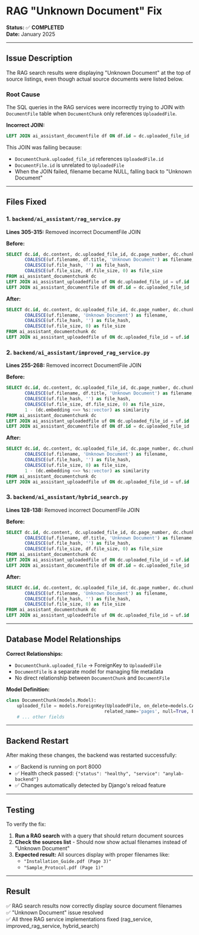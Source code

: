 # RAG "Unknown Document" Fix
**Status:** ✅ **COMPLETED**  
**Date:** January 2025

---

## Issue Description

The RAG search results were displaying "Unknown Document" at the top of source listings, even though actual source documents were listed below.

### Root Cause

The SQL queries in the RAG services were incorrectly trying to JOIN with `DocumentFile` table when `DocumentChunk` only references `UploadedFile`. 

**Incorrect JOIN:**
```sql
LEFT JOIN ai_assistant_documentfile df ON df.id = dc.uploaded_file_id
```

This JOIN was failing because:
- `DocumentChunk.uploaded_file_id` references `UploadedFile.id`
- `DocumentFile.id` is unrelated to `UploadedFile`
- When the JOIN failed, filename became NULL, falling back to "Unknown Document"

---

## Files Fixed

### 1. `backend/ai_assistant/rag_service.py`
**Lines 305-315:** Removed incorrect DocumentFile JOIN

**Before:**
```sql
SELECT dc.id, dc.content, dc.uploaded_file_id, dc.page_number, dc.chunk_index,
       COALESCE(uf.filename, df.title, 'Unknown Document') as filename,
       COALESCE(uf.file_hash, '') as file_hash, 
       COALESCE(uf.file_size, df.file_size, 0) as file_size
FROM ai_assistant_documentchunk dc
LEFT JOIN ai_assistant_uploadedfile uf ON dc.uploaded_file_id = uf.id
LEFT JOIN ai_assistant_documentfile df ON df.id = dc.uploaded_file_id  ❌ WRONG JOIN
```

**After:**
```sql
SELECT dc.id, dc.content, dc.uploaded_file_id, dc.page_number, dc.chunk_index,
       COALESCE(uf.filename, 'Unknown Document') as filename,
       COALESCE(uf.file_hash, '') as file_hash, 
       COALESCE(uf.file_size, 0) as file_size
FROM ai_assistant_documentchunk dc
LEFT JOIN ai_assistant_uploadedfile uf ON dc.uploaded_file_id = uf.id
```

### 2. `backend/ai_assistant/improved_rag_service.py`
**Lines 255-268:** Removed incorrect DocumentFile JOIN

**Before:**
```sql
SELECT dc.id, dc.content, dc.uploaded_file_id, dc.page_number, dc.chunk_index,
       COALESCE(uf.filename, df.title, 'Unknown Document') as filename,
       COALESCE(uf.file_hash, '') as file_hash, 
       COALESCE(uf.file_size, df.file_size, 0) as file_size,
       1 - (dc.embedding <=> %s::vector) as similarity
FROM ai_assistant_documentchunk dc
LEFT JOIN ai_assistant_uploadedfile uf ON dc.uploaded_file_id = uf.id
LEFT JOIN ai_assistant_documentfile df ON df.id = dc.uploaded_file_id  ❌ WRONG JOIN
```

**After:**
```sql
SELECT dc.id, dc.content, dc.uploaded_file_id, dc.page_number, dc.chunk_index,
       COALESCE(uf.filename, 'Unknown Document') as filename,
       COALESCE(uf.file_hash, '') as file_hash, 
       COALESCE(uf.file_size, 0) as file_size,
       1 - (dc.embedding <=> %s::vector) as similarity
FROM ai_assistant_documentchunk dc
LEFT JOIN ai_assistant_uploadedfile uf ON dc.uploaded_file_id = uf.id
```

### 3. `backend/ai_assistant/hybrid_search.py`
**Lines 128-138:** Removed incorrect DocumentFile JOIN

**Before:**
```sql
SELECT dc.id, dc.content, dc.uploaded_file_id, dc.page_number, dc.chunk_index,
       COALESCE(uf.filename, df.title, 'Unknown Document') as filename,
       COALESCE(uf.file_hash, '') as file_hash, 
       COALESCE(uf.file_size, df.file_size, 0) as file_size
FROM ai_assistant_documentchunk dc
LEFT JOIN ai_assistant_uploadedfile uf ON dc.uploaded_file_id = uf.id
LEFT JOIN ai_assistant_documentfile df ON df.id = dc.uploaded_file_id  ❌ WRONG JOIN
```

**After:**
```sql
SELECT dc.id, dc.content, dc.uploaded_file_id, dc.page_number, dc.chunk_index,
       COALESCE(uf.filename, 'Unknown Document') as filename,
       COALESCE(uf.file_hash, '') as file_hash, 
       COALESCE(uf.file_size, 0) as file_size
FROM ai_assistant_documentchunk dc
LEFT JOIN ai_assistant_uploadedfile uf ON dc.uploaded_file_id = uf.id
```

---

## Database Model Relationships

**Correct Relationships:**
- `DocumentChunk.uploaded_file` → ForeignKey to `UploadedFile`
- `DocumentFile` is a separate model for managing file metadata
- No direct relationship between `DocumentChunk` and `DocumentFile`

**Model Definition:**
```python
class DocumentChunk(models.Model):
    uploaded_file = models.ForeignKey(UploadedFile, on_delete=models.CASCADE, 
                                     related_name='pages', null=True, blank=True)
    # ... other fields
```

---

## Backend Restart

After making these changes, the backend was restarted successfully:
- ✅ Backend is running on port 8000
- ✅ Health check passed: `{"status": "healthy", "service": "anylab-backend"}`
- ✅ Changes automatically detected by Django's reload feature

---

## Testing

To verify the fix:

1. **Run a RAG search** with a query that should return document sources
2. **Check the sources list** - Should now show actual filenames instead of "Unknown Document"
3. **Expected result:** All sources display with proper filenames like:
   - `"Installation_Guide.pdf (Page 3)"`
   - `"Sample_Protocol.pdf (Page 1)"`

---

## Result

✅ RAG search results now correctly display source document filenames  
✅ "Unknown Document" issue resolved  
✅ All three RAG service implementations fixed (rag_service, improved_rag_service, hybrid_search)

